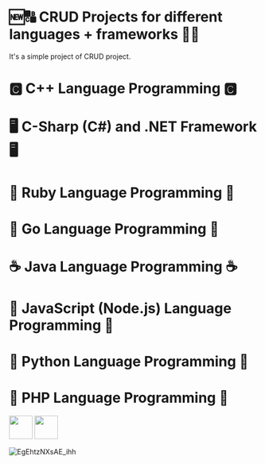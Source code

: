 # 🆕🔠 CRUD Projects for different languages + frameworks 🔄🚮
<p>It's a simple project of CRUD project.</p> 

# 🅲 C++ Language Programming 🅲

# 🖥️ C-Sharp (C#) and .NET Framework 🖥️

# 💎 Ruby Language Programming 💎

# 🦦 Go Language Programming 🦦

# ☕ Java Language Programming ☕

# 📜 JavaScript (Node.js) Language Programming 📜

# 🐍 Python Language Programming 🐍

# 🐘 PHP Language Programming 🐘
<div align="left">
<img src="https://cdn.icon-icons.com/icons2/2530/PNG/512/materialize_button_icon_151952.png" height="47">
<img src="https://cdn.icon-icons.com/icons2/2530/PNG/512/php_button_icon_151926.png" height="47">
</div>

![EgEhtzNXsAE_ihh](https://user-images.githubusercontent.com/61624336/108260225-d593a200-7140-11eb-815f-af8e87494540.jpg)
